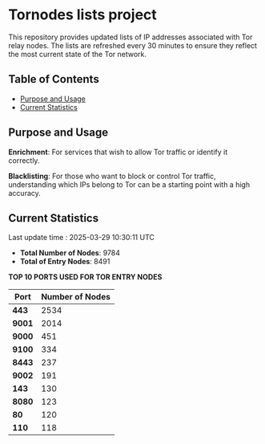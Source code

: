 # Tornodes lists project

This repository provides updated lists of IP addresses associated with Tor relay nodes. The lists are refreshed every 30 minutes to ensure they reflect the most current state of the Tor network.

## Table of Contents

- [Purpose and Usage](#purpose-and-usage)
- [Current Statistics](#current-statistics)


## Purpose and Usage

**Enrichment**: For services that wish to allow Tor traffic or identify it correctly.

**Blacklisting**: For those who want to block or control Tor traffic, understanding which IPs belong to Tor can be a starting point with a high accuracy.

## Current Statistics

Last update time : 2025-03-29 10:30:11 UTC

- **Total Number of Nodes**: 9784
- **Total of Entry Nodes**: 8491

**TOP 10 PORTS USED FOR TOR ENTRY NODES**

| **Port** | **Number of Nodes** |
|------|-----------------|
| **443**   | 2534  |
| **9001**   | 2014  |
| **9000**   | 451  |
| **9100**   | 334  |
| **8443**   | 237  |
| **9002**   | 191  |
| **143**   | 130  |
| **8080**   | 123  |
| **80**   | 120  |
| **110**   | 118  |

